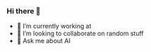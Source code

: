 ### Hi there 👋

- 🔭 I’m currently working at  
- 👯 I’m looking to collaborate on random stuff
- 💬 Ask me about AI

